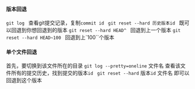 #### 版本回退
`git log `
查看git提交记录，复制`commit id `
`git reset --hard 历史版本id `
既可以回退到你想回退到的版本 
`git reset --hard HEAD^ `
回退到上一个版本 
`git reset --hard HEAD~100 `
回退到上`100``个版本

#### 单个文件回退

首先，要切换到该文件所在的目录 
`git log --pretty=oneline` 文件名 查看该文件所有的提交历史，找到提交的版本`id `
`git reset --hard` 版本`id`  文件名 即可以回退到这个版本